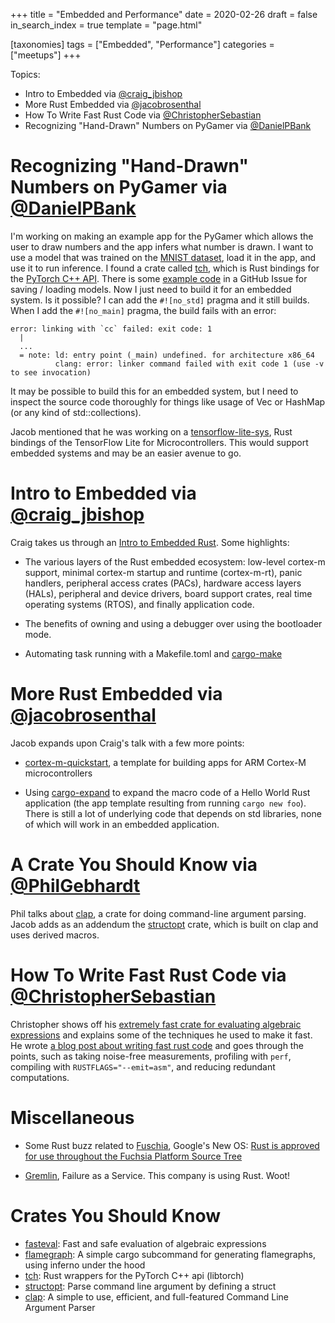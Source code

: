 +++
title = "Embedded and Performance"
date = 2020-02-26
draft = false
in_search_index = true
template = "page.html"

[taxonomies] 
tags = ["Embedded", "Performance"]
categories = ["meetups"]
+++

Topics:

- Intro to Embedded via [@craig_jbishop](https://github.com/craigjb)
- More Rust Embedded via [@jacobrosenthal](https://github.com/jacobrosenthal)
- How To Write Fast Rust Code via [@ChristopherSebastian](https://github.com/likebike)
- Recognizing "Hand-Drawn" Numbers on PyGamer via [@DanielPBank](https://github.com/danielbank)

<!-- more -->

# Recognizing "Hand-Drawn" Numbers on PyGamer via [@DanielPBank](https://github.com/danielbank)

I'm working on making an example app for the PyGamer which allows the user to draw numbers and the app infers what number is drawn. I want to use a model that was trained on the [MNIST dataset](http://yann.lecun.com/exdb/mnist/), load it in the app, and use it to run inference. I found a crate called [tch](https://crates.io/crates/tch), which is Rust bindings for the [PyTorch C++ API](https://pytorch.org/cppdocs/). There is some [example code](https://github.com/LaurentMazare/tch-rs/issues/50) in a GitHub Issue for saving / loading models. Now I just need to build it for an embedded system. Is it possible? I can add the `#![no_std]` pragma and it still builds. When I add the `#![no_main]` pragma, the build fails with an error:

```
error: linking with `cc` failed: exit code: 1
  |
  ...
  = note: ld: entry point (_main) undefined. for architecture x86_64
          clang: error: linker command failed with exit code 1 (use -v to see invocation)
```

It may be possible to build this for an embedded system, but I need to inspect the source code thoroughly for things like usage of Vec or HashMap (or any kind of std::collections).

Jacob mentioned that he was working on a [tensorflow-lite-sys](https://github.com/jacobrosenthal/tensorflow-lite-sys), Rust bindings of the TensorFlow Lite for Microcontrollers. This would support embedded systems and may be an easier avenue to go.

# Intro to Embedded via [@craig_jbishop](https://github.com/craigjb)

Craig takes us through an [Intro to Embedded Rust](https://craigjb.com/2019/12/31/stm32l0-rust/). Some highlights:

- The various layers of the Rust embedded ecosystem: low-level cortex-m support, minimal cortex-m startup and runtime (cortex-m-rt), panic handlers, peripheral access crates (PACs), hardware access layers (HALs), peripheral and device drivers, board support crates, real time operating systems (RTOS), and finally application code.

- The benefits of owning and using a debugger over using the bootloader mode.

- Automating task running with a Makefile.toml and [cargo-make](https://github.com/sagiegurari/cargo-make)

# More Rust Embedded via [@jacobrosenthal](https://github.com/jacobrosenthal)

Jacob expands upon Craig's talk with a few more points:

- [cortex-m-quickstart](https://github.com/rust-embedded/cortex-m-quickstart/), a template for building apps for ARM Cortex-M microcontrollers

- Using [cargo-expand](https://github.com/dtolnay/cargo-expand) to expand the macro code of a Hello World Rust application (the app template resulting from running `cargo new foo`). There is still a lot of underlying code that depends on std libraries, none of which will work in an embedded application.

# A Crate You Should Know via [@PhilGebhardt](https://github.com/philgebhardt)

Phil talks about [clap](https://crates.io/crates/clap), a crate for doing command-line argument parsing. Jacob adds as an addendum the [structopt](https://crates.io/crates/structopt) crate, which is built on clap and uses derived macros.

# How To Write Fast Rust Code via [@ChristopherSebastian](https://github.com/likebike)

Christopher shows off his [extremely fast crate for evaluating algebraic expressions](https://crates.io/crates/fasteval) and explains some of the techniques he used to make it fast. He wrote [a blog post about writing fast rust code](http://likebike.com/posts/How_To_Write_Fast_Rust_Code.html) and goes through the points, such as taking noise-free measurements, profiling with `perf`, compiling with `RUSTFLAGS="--emit=asm"`, and reducing redundant computations.

# Miscellaneous

- Some Rust buzz related to [Fuschia](https://fuchsia.dev/), Google's New OS: [Rust is approved for use throughout the Fuchsia Platform Source Tree](https://fuchsia.googlesource.com/fuchsia/+/refs/heads/master/docs/project/policy/programming_languages.md#Rust)

- [Gremlin](https://www.gremlin.com/), Failure as a Service. This company is using Rust. Woot!

# Crates You Should Know

- [fasteval](https://crates.io/crates/fasteval): Fast and safe evaluation of algebraic expressions
- [flamegraph](https://crates.io/crates/flamegraph): A simple cargo subcommand for generating flamegraphs, using inferno under the hood
- [tch](https://crates.io/crates/tch): Rust wrappers for the PyTorch C++ api (libtorch)
- [structopt](https://crates.io/crates/structopt): Parse command line argument by defining a struct
- [clap](https://crates.io/crates/clap): A simple to use, efficient, and full-featured Command Line Argument Parser
